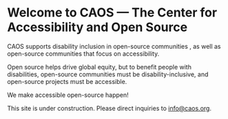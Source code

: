 # Welcome to CAOS — The Center for Accessibility and Open Source

CAOS supports     disability inclusion in  open-source communities , as well as  open-source communities that focus on accessibility.  

Open source  helps drive  global equity, but   to benefit people with disabilities,  open-source communities  must be disability-inclusive, and open-source projects must be accessible. 


We make accessible open-source happen!


This site  is under construction. 
Please direct inquiries  to  info@caos.org.

